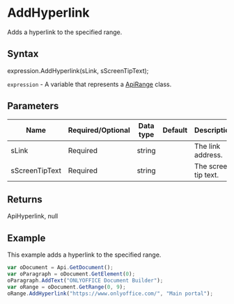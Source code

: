 # AddHyperlink

Adds a hyperlink to the specified range.

## Syntax

expression.AddHyperlink(sLink, sScreenTipText);

`expression` - A variable that represents a [ApiRange](../ApiRange.md) class.

## Parameters

| **Name** | **Required/Optional** | **Data type** | **Default** | **Description** |
| ------------- | ------------- | ------------- | ------------- | ------------- |
| sLink | Required | string |  | The link address. |
| sScreenTipText | Required | string |  | The screen tip text. |

## Returns

ApiHyperlink, null

## Example

This example adds a hyperlink to the specified range.

```javascript
var oDocument = Api.GetDocument();
var oParagraph = oDocument.GetElement(0);
oParagraph.AddText("ONLYOFFICE Document Builder");
var oRange = oDocument.GetRange(0, 9);
oRange.AddHyperlink("https://www.onlyoffice.com/", "Main portal");
```
